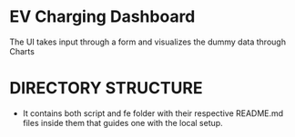 # EV Charging Dashboard

The UI takes input through a form and visualizes the dummy data through Charts

# DIRECTORY STRUCTURE

- It contains both script and fe folder with their respective README.md files inside them that guides one with the local setup.
